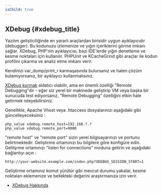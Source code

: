 ```yaml
---
isChild: true
---
```


## XDebug {#xdebug_title}

Yazılım gelişticiliğinde en yararlı araçlardan birisidir uygun ayıklayıcıdır (debugger). Bu kodunuzu izlemenize ve yığın 
içeriklerini görme imkanı sağlar. XDebug, PHP'nin ayıklayıcısı, bazı IDE'lerde yığın denetleme ve kesme noktaları için 
kullanılır. PHPUnit ve KCacheGrind gibi araçlar ile kodun profilini çıkarma ve analiz etme imkanı verir.

Kendinizi var_dump/print_r karmaşasında bulursanız ve halen çözüm bulamıyorsanız, bir ayıklayıcı kullanmalısınız. 

[XDebug kurmak][xdebug-install] aldatıcı olabilir, ama en önemli özelliği "Remote Debugging"dir - eğer siz yerel bir 
makinede geliştirip VM veya başka bir sunucuda test ediyorsanız, "Remote Debugging" özelliğini etkin hale getirmek 
isteyebilirsiniz.

Genellikle, Apache Vhost veya .htaccess dosyalarınızı aşağıdaki gibi güncelleyeceksiniz : 

    php_value xdebug.remote_host=192.168.?.?
    php_value xdebug.remote_port=9000

"remote host" ve "remote port" sizin yerel bilgisayarınızı ve portunu belirtmektedir. Geliştirme ortamınızı bu bilgilere 
göre konfigüre edin. Gelitşrme ortamınızı "listen for connections" moduna getirin ve aşağıdaki bağlantıyı açın : 

    http://your-website.example.com/index.php?XDEBUG_SESSION_START=1

Geliştirme ortamınız komut yürütür gibi mevcut durumu yakalar, kesme noktaları eklemenize ve bellekteki değerini 
araştırmanıza izin verir.

 * [XDebug Hakkında][xdebug-docs]

[xdebug-docs]: http://xdebug.org/docs/
[xdebug-install]: http://xdebug.org/docs/install